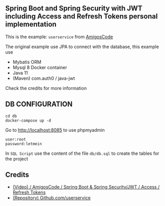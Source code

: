 
## Spring Boot and Spring Security with JWT including Access and Refresh Tokens personal implementation

This is the example: `userservice` from [AmigosCode](https://www.youtube.com/channel/UC2KfmYEM4KCuA1ZurravgYw)

The original example use JPA to connect with the database, this example use
 * Mybatis ORM
 * Mysql 8 Docker container
 * Java 11
 * (Maven) com.auth0 / java-jwt

Check the credits for more information

## DB CONFIGURATION
```
cd db
docker-compose up -d
```

Go to [http://localhost:8085](http://localhost:8085) to use phpmyadmin

```credentials
user:root
password:letmein 
```

In `SQL Script` use the content of the file `db/db.sql` to create the tables for the project


## Credits
- [(Video) / AmigosCode / Spring Boot & Spring Security/JWT / Access / Refresh Tokens](https://www.youtube.com/watch?v=VVn9OG9nfH0)
- [(Repository) Github.com/userservice](https://github.com/getarrays/userservice)
